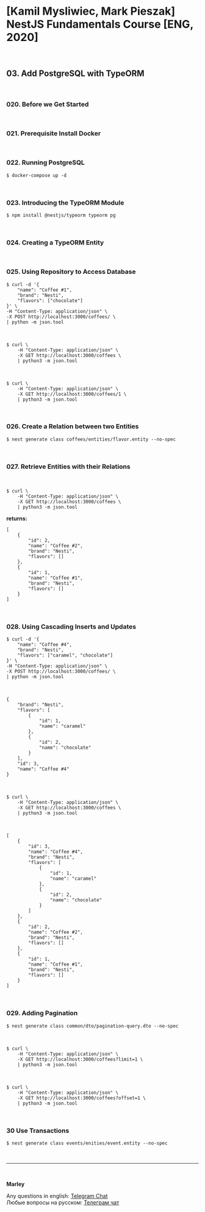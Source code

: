 # [Kamil Mysliwiec, Mark Pieszak] NestJS Fundamentals Course [ENG, 2020]

<br/>

## 03. Add PostgreSQL with TypeORM

<br/>

### 020. Before we Get Started

<br/>

### 021. Prerequisite Install Docker

<br/>

### 022. Running PostgreSQL

    $ docker-compose up -d

<br/>

### 023. Introducing the TypeORM Module

    $ npm install @nestjs/typeorm typeorm pg

<br/>

### 024. Creating a TypeORM Entity

<br/>

### 025. Using Repository to Access Database

```
$ curl -d '{
    "name": "Coffee #1",
    "brand": "Nesti",
    "flavors": ["chocolate"]
}' \
-H "Content-Type: application/json" \
-X POST http://localhost:3000/coffees/ \
| python -m json.tool
```

<br/>

```
$ curl \
    -H "Content-Type: application/json" \
    -X GET http://localhost:3000/coffees \
    | python3 -m json.tool
```

<br/>

```
$ curl \
    -H "Content-Type: application/json" \
    -X GET http://localhost:3000/coffees/1 \
    | python3 -m json.tool
```

<br/>

### 026. Create a Relation between two Entities

    $ nest generate class coffees/entities/flavor.entity --no-spec

<br/>

### 027. Retrieve Entities with their Relations

<br/>

```
$ curl \
    -H "Content-Type: application/json" \
    -X GET http://localhost:3000/coffees \
    | python3 -m json.tool
```

**returns:**

```
[
    {
        "id": 2,
        "name": "Coffee #2",
        "brand": "Nesti",
        "flavors": []
    },
    {
        "id": 1,
        "name": "Coffee #1",
        "brand": "Nesti",
        "flavors": []
    }
]

```

<br/>

### 028. Using Cascading Inserts and Updates

```
$ curl -d '{
    "name": "Coffee #4",
    "brand": "Nesti",
    "flavors": ["caramel", "chocolate"]
}' \
-H "Content-Type: application/json" \
-X POST http://localhost:3000/coffees/ \
| python -m json.tool
```

<br/>

```
{
    "brand": "Nesti",
    "flavors": [
        {
            "id": 1,
            "name": "caramel"
        },
        {
            "id": 2,
            "name": "chocolate"
        }
    ],
    "id": 3,
    "name": "Coffee #4"
}
```

<br/>

```
$ curl \
    -H "Content-Type: application/json" \
    -X GET http://localhost:3000/coffees \
    | python3 -m json.tool
```

<br/>

```
[
    {
        "id": 3,
        "name": "Coffee #4",
        "brand": "Nesti",
        "flavors": [
            {
                "id": 1,
                "name": "caramel"
            },
            {
                "id": 2,
                "name": "chocolate"
            }
        ]
    },
    {
        "id": 2,
        "name": "Coffee #2",
        "brand": "Nesti",
        "flavors": []
    },
    {
        "id": 1,
        "name": "Coffee #1",
        "brand": "Nesti",
        "flavors": []
    }
]

```

<br/>

### 029. Adding Pagination

    $ nest generate class common/dto/pagination-query.dto --no-spec

<br/>

```
$ curl \
    -H "Content-Type: application/json" \
    -X GET http://localhost:3000/coffees?limit=1 \
    | python3 -m json.tool
```

<br/>

```
$ curl \
    -H "Content-Type: application/json" \
    -X GET http://localhost:3000/coffees?offset=1 \
    | python3 -m json.tool
```

<br/>

### 30 Use Transactions

    $ nest generate class events/enities/event.entity --no-spec

<br/>

---

<br/>

**Marley**

Any questions in english: <a href="https://jsdev.org/chat/">Telegram Chat</a>  
Любые вопросы на русском: <a href="https://jsdev.ru/chat/">Телеграм чат</a>
